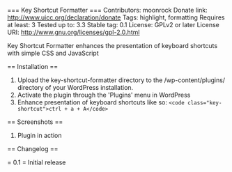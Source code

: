 === Key Shortcut Formatter ===
Contributors: moonrock
Donate link: http://www.uicc.org/declaration/donate
Tags: highlight, formatting
Requires at least: 3
Tested up to: 3.3
Stable tag: 0.1
License: GPLv2 or later
License URI: http://www.gnu.org/licenses/gpl-2.0.html

Key Shortcut Formatter enhances the presentation of keyboard shortcuts with simple CSS and JavaScript

== Installation ==

1. Upload the key-shortcut-formatter directory to the /wp-content/plugins/ directory of your WordPress installation.
1. Activate the plugin through the 'Plugins' menu in WordPress
1. Enhance presentation of keyboard shortcuts like so: `<code class="key-shortcut">ctrl + a + A</code>`

== Screenshots ==

1. Plugin in action

== Changelog ==

= 0.1 =
Initial release
